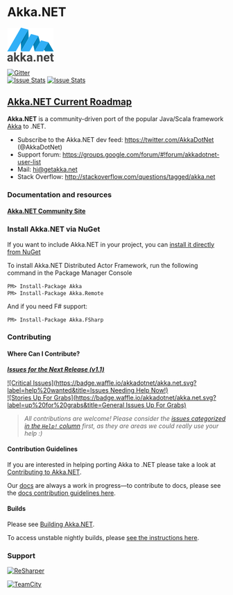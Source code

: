 # Akka.NET

![Akka.NET logo](documentation/icons/AkkaNetLogo.Normal.png)

[![Gitter](https://badges.gitter.im/Join%20Chat.svg)](https://gitter.im/akkadotnet/akka.net?utm_source=badge&utm_medium=badge&utm_campaign=pr-badge&utm_content=badge) <br/>
[![Issue Stats](http://www.issuestats.com/github/akkadotnet/akka.net/badge/pr)](http://www.issuestats.com/github/akkadotnet/akka.net)
[![Issue Stats](http://www.issuestats.com/github/akkadotnet/akka.net/badge/issue)](http://www.issuestats.com/github/akkadotnet/akka.net)

## [Akka.NET Current Roadmap](https://petabridge.com/blog/akkadotnet-2016-roadmap/)

**Akka.NET** is a community-driven port of the popular Java/Scala framework [Akka](http://akka.io) to .NET.

* Subscribe to the Akka.NET dev feed: https://twitter.com/AkkaDotNet  (@AkkaDotNet)
* Support forum: https://groups.google.com/forum/#!forum/akkadotnet-user-list
* Mail: hi@getakka.net
* Stack Overflow: http://stackoverflow.com/questions/tagged/akka.net

### Documentation and resources

#### [Akka.NET Community Site](http://getakka.net)


### Install Akka.NET via NuGet

If you want to include Akka.NET in your project, you can [install it directly from NuGet](https://www.nuget.org/packages/Akka)

To install Akka.NET Distributed Actor Framework, run the following command in the Package Manager Console

```
PM> Install-Package Akka
PM> Install-Package Akka.Remote
```

And if you need F# support:

```
PM> Install-Package Akka.FSharp
```

### Contributing
#### Where Can I Contribute?
***[Issues for the Next Release (v1.1)](https://waffle.io/akkadotnet/akka.net?milestone=Akka.NET%20v1.1)***

[![Critical Issues](https://badge.waffle.io/akkadotnet/akka.net.svg?label=help%20wanted&title=Issues Needing Help Now!)](http://waffle.io/akkadotnet/akka.net)
<br>
[![Stories Up For Grabs](https://badge.waffle.io/akkadotnet/akka.net.svg?label=up%20for%20grabs&title=General Issues Up For Grabs)](http://waffle.io/akkadotnet/akka.net)

> *All contributions are welcome! Please consider the [issues categorized in the `Help!` column](http://waffle.io/akkadotnet/akka.net) first, as they are areas we could really use your help :)*

#### Contribution Guidelines
If you are interested in helping porting Akka to .NET please take a look at [Contributing to Akka.NET](http://getakka.net/docs/Contributing%20to%20Akka).

Our [docs](http://getakka.net/docs/) are always a work in progress—to contribute to docs, please see the [docs contribution guidelines here](http://getakka.net/docs/Documentation%20guidelines).


#### Builds
Please see [Building Akka.NET](http://getakka.net/docs/Building%20and%20Distributing%20Akka).

To access unstable nightly builds, please [see the instructions here](http://getakka.net/docs/akka-developers/nightly-builds).

### Support
<a href="http://www.jetbrains.com/resharper"><img src="http://i61.tinypic.com/15qvwj7.jpg" alt="ReSharper" title="ReSharper"></a>

<a href="https://www.jetbrains.com/teamcity/"><img src="http://i59.tinypic.com/2hmiirp.gif" alt="TeamCity" title="TeamCity"></a>

